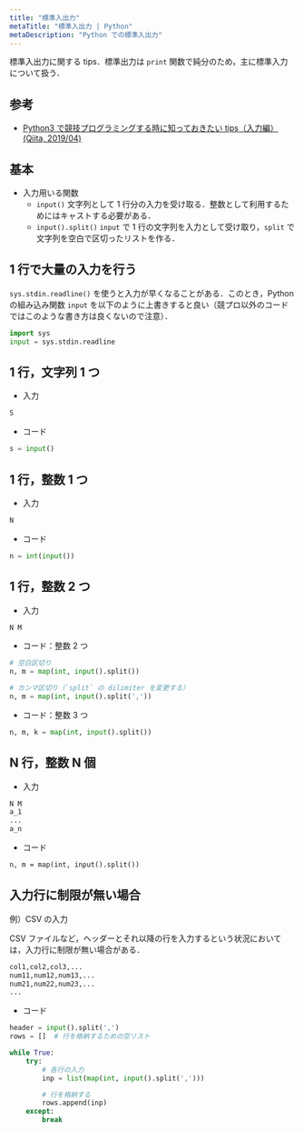```yaml
---
title: "標準入出力"
metaTitle: "標準入出力 | Python"
metaDescription: "Python での標準入出力"
---
```


標準入出力に関する tips．標準出力は `print` 関数で純分のため，主に標準入力について扱う．

## 参考

- [Python3 で競技プログラミングする時に知っておきたい tips（入力編）(Qiita, 2019/04)](https://qiita.com/kyuna/items/8ee8916c2f4e36321a1c)

## 基本

- 入力用いる関数
  - `input()`
    文字列として 1 行分の入力を受け取る．整数として利用するためにはキャストする必要がある．
  - `input().split()`
    `input` で 1 行の文字列を入力として受け取り，`split` で文字列を空白で区切ったリストを作る．

## 1 行で大量の入力を行う

`sys.stdin.readline()` を使うと入力が早くなることがある．このとき，Python の組み込み関数 `input` を以下のように上書きすると良い（競プロ以外のコードではこのような書き方は良くないので注意）．

```python
import sys
input = sys.stdin.readline
```

## 1 行，文字列 1 つ

- 入力

```python
S
```

- コード

```python
s = input()
```

## 1 行，整数 1 つ

- 入力

```txt
N
```

- コード

```python
n = int(input())
```

## 1 行，整数 2 つ

- 入力

```txt
N M
```

- コード：整数 2 つ

```python
# 空白区切り
n, m = map(int, input().split())

# カンマ区切り（`split` の dilimiter を変更する）
n, m = map(int, input().split(','))
```

- コード：整数 3 つ

```python
n, m, k = map(int, input().split())
```

## N 行，整数 N 個

- 入力

```txt
N M
a_1
...
a_n
```

- コード

```txt
n, m = map(int, input().split())
```

## 入力行に制限が無い場合

例）CSV の入力

CSV ファイルなど，ヘッダーとそれ以降の行を入力するという状況においては，入力行に制限が無い場合がある．

```txt
col1,col2,col3,...
num11,num12,num13,...
num21,num22,num23,...
...
```

- コード

```python
header = input().split(',')
rows = []  # 行を格納するための空リスト

while True:
    try:
        # 各行の入力
        inp = list(map(int, input().split(',')))

        # 行を格納する
        rows.append(inp)
    except:
        break
```
